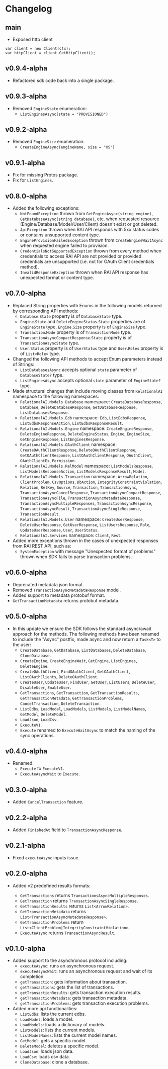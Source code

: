# Changelog

## main
* Exposed http client
```
var client = new Client(ctx);
var httpClient = client.GetHttpClient();
```

## v0.9.4-alpha
* Refactored sdk code back into a single package.

## v0.9.3-alpha
* Removed `EngineState` enumeration:
    - `ListEnginesAsync(state = "PROVISIONED")`
## v0.9.2-alpha
* Removed `EngineSize` enumeration:
  - `CreateEngineAsync(engineName, size = "XS")`
## v0.9.1-alpha
* Fix for missing Protos package.
* Fix for `ListEngines`.

## v0.8.0-alpha
* Added the following exceptions:
  - `NotFoundException` thrown from `GetEngineAsync(string engine)`, `GetDatabaseAsync(string database)`, etc. when requested resource (Engine/Database/Model/User/Client) doesn't exist or got deleted.
  - `ApiException` thrown when RAI API responds with 5xx status codes or contains unsupported content type.
  - `EngineProvisionFailedException` thrown from `CreateEngineWaitAsync` when requested engine failed to provision.
  - `CredentialsNotSupportedException` thrown from every method when credentials to access RAI API are not provided or provided credentials are unsupported (i.e. not for OAuth Client credentials method).
  - `InvalidResponseException` thrown when RAI API response has unexpected format or content type.

## v0.7.0-alpha
* Replaced String properties with Enums in the following models returned by corresponding API methods:
  - `Database`.`State` property is of `DatabaseState` type.
  - `Engine`.`State` and `DeleteEngineStatus`.`State` properties are of `EngineState` type, `Engine`.`Size` property is of `EngineSize` type.
  - `Transaction`.`Mode` property is of `TransactionMode` type.
  - `TransactionAsyncCompactResponse`.`State` property is of `TransactionAsyncState` type.
  - `User`.`Status` property is of `UserStatus` type and `User`.`Roles` property is of `List<Role>` type.
* Changed the following API methods to accept Enum parameters instead of Strings:
  - `ListDatabasesAsync` accepts optional `state` parameter of `DatabaseState?` type.
  - `ListEnginesAsync` accepts optional `state` parameter of `EngineState?` type.
* Made structural changes that include moving classes from `RelationalAI` namespace to the following namespaces:
  - `RelationalAI.Models.Database` namespace: `CreateDatabaseResponse`, `Database`, `DeleteDatabaseResponse`, `GetDatabaseResponse`, `ListDatabasesResponse`.
  - `RelationalAI.Models.Edb` namespace: `Edb`, `ListEdbsResponse`, `ListEdbsResponseAction`, `ListEdbsResponseResult`.
  - `RelationalAI.Models.Engine` namespace: `CreateEngineResponse`, `DeleteEngineResponse`, `DeleteEngineStatus`, `Engine`, `EngineSize`, `GetEngineResponse`, `ListEnginesResponse`.
  - `RelationalAI.Models.OAuthClient` namespace: `CreateOAuthClientResponse`, `DeleteOAuthClientResponse`, `GetOAuthClientResponse`, `ListOAuthClientResponse`, `OAuthClient`, `OAuthClientEx`, `Permission`.
  - `RelationalAI.Models.RelModel` namespace: `ListModelsResponse`, `ListModelsResponseAction`, `ListModelsResponseResult`, `Model`.
  - `RelationalAI.Models.Transaction` namespace: `ArrowRelation`, `ClientProblem`, `CsvOptions`, `DbAction`, `IntegrityConstraintViolation`, `Relation`, `RelKey`, `Source`, `Transaction`, `TransactionAsync`, `TransactionAsyncCancelResponse`, `TransactionAsyncCompactResponse`, `TransactionAsyncFile`, `TransactionAsyncMetadataResponse`, `TransactionAsyncMultipleResponses`, `TransactionAsyncResponse`, `TransactionAsyncResult`, `TransactionAsyncSingleResponse`, `TransactionResult`.
  - `RelationalAI.Models.User` namespace: `CreateUserResponse`, `DeleteUserResponse`, `GetUserResponse`, `ListUsersResponse`, `Role`, `UpdateUserResponse`, `User`, `UserStatus`.
  - `RelationalAI.Services` namespace: `Client`, `Rest`.
* Added more exceptions thrown in the cases of unexpected responses from RAI REST API, such as:
  - `SystemException` with message "Unexpected format of problems" thrown when SDK fails to parse transaction problems.

## v0.6.0-alpha
* Deprecated metadata json format.
* Removed `TransactionAsyncMetadataResponse` model.
* Added support to metadata protobuf format.
* `GetTransactionMetadata` returns protobuf metadata.

## v0.5.0-alpha
* In this update we ensure the SDK follows the standard async/await approach for the methods. The following methods have been renamed to include the "Async" postfix, made async and now return a `Task<T>` to the user:
  - `CreateDatabase`, `GetDatabase`, `ListDatabases`, `DeleteDatabase`, `CloneDatabase`.
  - `CreateEngine`, `CreateEngineWait`, `GetEngine`, `ListEngines`, `DeleteEngine`.
  - `CreateOAuthClient`, `FindOAuthClient`, `GetOAuthClient`, `ListOAuthClients`, `DeleteOAuthClient`.
  - `CreateUser`, `UpdateUser`, `FindUser`, `GetUser`, `ListUsers`, `DeleteUser`, `DisableUser`, `EnableUser`.
  - `GetTransactions`, `GetTransaction`, `GetTransactionResults`, `GetTransactionMetadata`, `GetTransactionProblems`, `CancelTransaction`, `DeleteTransaction`.
  - `ListEdbs`, `LoadModel`, `LoadModels`, `ListModels`, `ListModelNames`, `GetModel`, `DeleteModel`.
  - `LoadJson`, `LoadCsv`.
  - `ExecuteV1`.
  - `Execute` renamed to `ExecuteWaitAsync` to match the naming of the sync operations.

## v0.4.0-alpha
* Renamed:
  - `Execute` to `ExecuteV1`.
  - `ExecuteAsyncWait` to `Execute`.

## v0.3.0-alpha
* Added `CancelTransaction` feature.

## v0.2.2-alpha
* Added `FinishedAt` field to `TransactionAsyncResponse`.

## v0.2.1-alpha
* Fixed `executeAsync` inputs issue.

## v0.2.0-alpha
* Added v2 predefined results formats:

    - `GetTransactions` returns `TransactionsAsyncMultipleResponses`.
    - `GetTransaction` returns `TransactionAsyncSingleResponse`.
    - `GetTransactionResults` returns `List<ArrowRelation>`.
    - `GetTransactionMetadata` returns `List<TransactionAsyncMetadataResponse>`.
    - `GetTransactionProblems` return `List<ClientProblem|IntegrityConstraintViolation>`.
    - `ExecuteAsync` returns `TransactionAsyncResult`.

## v0.1.0-alpha
* Added support to the asynchronous protocol including:
    - `executeAsync`: runs an asynchronous request.
    - `executeAsyncWait`: runs an asynchronous request and wait of its completion.
    - `getTransaction`: gets information about transaction.
    - `getTransactions`: gets the list of transactions.
    - `getTransactionResults`: gets transaction execution results.
    - `getTransactionMetadata`: gets transaction metadata.
    - `getTransactionProblems`: gets transaction execution problems.
* Added more api functionalities:
    - `ListEdbs`: lists the current edbs.
    - `LoadModel`: loads a model.
    - `LoadModels`: loads a dictionary of models.
    - `ListModels`: lists the current models.
    - `ListModelNames`: lists the current model names.
    - `GetModel`: gets a specific model.
    - `DeleteModel`: deletes a specific model.
    - `LoadJson`: loads json data.
    - `LoadCsv`: loads csv data.
    - `CloneDatabase`: clone a database.
